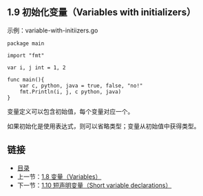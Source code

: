 ## 1.9 初始化变量（Variables with initializers）

示例：variable-with-initiizers.go

	package main

	import "fmt"

	var i, j int = 1, 2

	func main(){
		var c, python, java = true, false, "no!"
		fmt.Println(i, j, c python, java)
	}

变量定义可以包含初始值，每个变量对应一个。

如果初始化是使用表达式，则可以省略类型；变量从初始值中获得类型。

## 链接
* [目录](https://github.com/alphaeye/go-zh/blob/master/directory.md)
* 上一节：[1.8 变量（Variables）](https://github.com/alphaeye/go-zh/blob/master/01.08.md)
* 下一节：[1.10 短声明变量（Short variable declarations）](https://github.com/alphaeye/go-zh/blob/master/01.10.md)

